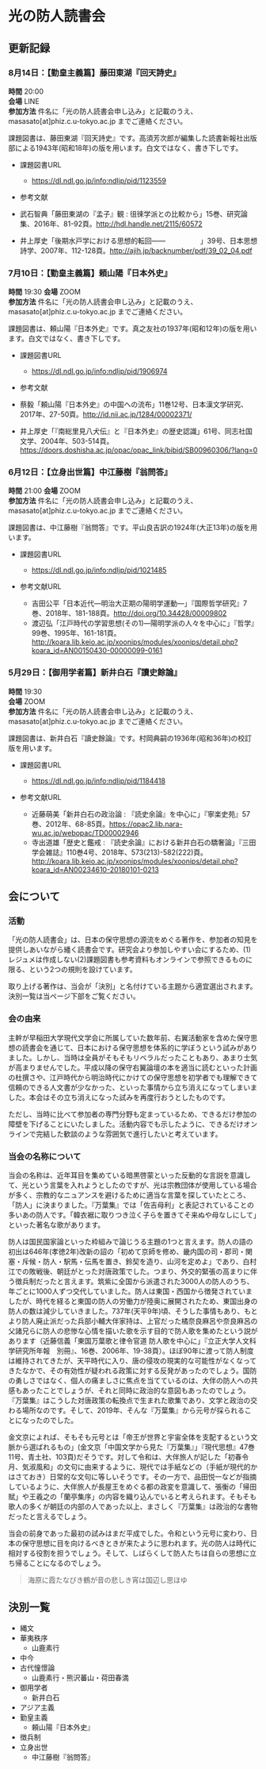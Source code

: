 # 光の防人読書会

## 更新記録


### 8月14日：【勤皇主義篇】藤田東湖『回天詩史』

**時間** 20:00  
**会場** LINE  
**参加方法** 件名に「光の防人読書会申し込み」と記載のうえ、masasato[at]phiz.c.u-tokyo.ac.jp までご連絡ください。

課題図書は、藤田東湖『回天詩史』です。高須芳次郎が編集した読書新報社出版部による1943年(昭和18年)の版を用います。白文ではなく、書き下しです。

- 課題図書URL

   - [https://dl.ndl.go.jp/info:ndljp/pid/1123559 ](https://dl.ndl.go.jp/info:ndljp/pid/1123559)

- 参考文献
 - 	武石智典「藤田東湖の『孟子』観 : 徂徠学派との比較から」15巻、研究論集、2016年、81-92頁。[http://hdl.handle.net/2115/60572 ](http://hdl.handle.net/2115/60572)
 - 井上厚史「後期水戸学における思想的転回<span style=”letter-spacing:2em;width:2em;margin-right:5em;”>――</span>」39号、日本思想詩学、2007年、112-128頁。[http://ajih.jp/backnumber/pdf/39_02_04.pdf ](http://ajih.jp/backnumber/pdf/39_02_04.pdf)


### 7月10日：【勤皇主義篇】頼山陽『日本外史』

**時間** 19:30
**会場** ZOOM  
**参加方法** 件名に「光の防人読書会申し込み」と記載のうえ、masasato[at]phiz.c.u-tokyo.ac.jp までご連絡ください。

課題図書は、頼山陽『日本外史』です。真之友社の1937年(昭和12年)の版を用います。白文ではなく、書き下しです。

- 課題図書URL

   - [https://dl.ndl.go.jp/info:ndljp/pid/1906974 ](https://dl.ndl.go.jp/info:ndljp/pid/1906974)

- 参考文献
 - 蔡毅「頼山陽『日本外史』の中国への流布」11巻12号、日本漢文学研究、2017年、27-50頁。[http://id.nii.ac.jp/1284/00002371/ ](http://id.nii.ac.jp/1284/00002371/)
 - 井上厚史「『南総里見八犬伝』と『日本外史』の歴史認識」61号、同志社国文学、2004年、503-514頁。[https://doors.doshisha.ac.jp/opac/opac_link/bibid/SB00960306/?lang=0 ](https://doors.doshisha.ac.jp/opac/opac_link/bibid/SB00960306/?lang=0)


### 6月12日：【立身出世篇】中江藤樹『翁問答』

**時間** 21:00
**会場** ZOOM  
**参加方法** 件名に「光の防人読書会申し込み」と記載のうえ、masasato[at]phiz.c.u-tokyo.ac.jp までご連絡ください。

課題図書は、中江藤樹『翁問答』です。平山良吉訳の1924年(大正13年)の版を用います。

- 課題図書URL
  - [https://dl.ndl.go.jp/info:ndljp/pid/1021485 ](https://dl.ndl.go.jp/info:ndljp/pid/1021485)

- 参考文献URL
  - 吉田公平「日本近代―明治大正期の陽明学運動―」『国際哲学研究』7巻、2018年、181-188頁。[http://doi.org/10.34428/00009802 ](http://doi.org/10.34428/00009802)
  - 渡辺弘「江戸時代の学習思想(その1)―陽明学派の人々を中心に」『哲学』99巻、1995年、161-181頁。  [http://koara.lib.keio.ac.jp/xoonips/modules/xoonips/detail.php?koara_id=AN00150430-00000099-0161 ](http://koara.lib.keio.ac.jp/xoonips/modules/xoonips/detail.php?koara_id=AN00234610-20180101-0213 )



### 5月29日：【御用学者篇】新井白石『讀史餘論』

**時間** 19:30  
**会場** ZOOM  
**参加方法** 件名に「光の防人読書会申し込み」と記載のうえ、masasato[at]phiz.c.u-tokyo.ac.jp までご連絡ください。

課題図書は、新井白石『讀史餘論』です。村岡典嗣の1936年(昭和36年)の校訂版を用います。

- 課題図書URL
  - [https://dl.ndl.go.jp/info:ndljp/pid/1184418 ](https://dl.ndl.go.jp/info:ndljp/pid/1184418)

- 参考文献URL
  - 近藤萌美「新井白石の政治論 : 『読史余論』を中心に」『寧楽史苑』57巻、2012年、68-85頁。[https://opac2.lib.nara-wu.ac.jp/webopac/TD00002946 ](https://opac2.lib.nara-wu.ac.jp/webopac/TD00002946)
  - 寺出道雄「歴史と鑑戒 : 『読史余論』における新井白石の驕奢論」『三田学会雑誌』110巻4号、2018年、573(213)-582(222)頁。  [http://koara.lib.keio.ac.jp/xoonips/modules/xoonips/detail.php?koara_id=AN00234610-20180101-0213 ](http://koara.lib.keio.ac.jp/xoonips/modules/xoonips/detail.php?koara_id=AN00234610-20180101-0213 )

## 会について

### 活動

「光の防人読書会」は、日本の保守思想の源流をめぐる著作を、参加者の知見を提供しあいながら繙く読書会です。研究会より参加しやすい会にするため、(1)レジュメは作成しない(2)課題図書も参考資料もオンラインで参照できるものに限る、という2つの規則を設けています。

取り上げる著作は、当会が「決別」と名付けている主題から適宜選出されます。決別一覧は当ページ下部をご覧ください。

### 会の由来

主幹が早稲田大学現代文学会に所属していた数年前、右翼活動家を含めた保守思想の読書会を通じて、日本における保守思想を体系的に学ぼうという試みがありました。しかし、当時は全員がそもそもリベラルだったこともあり、あまり士気が高まりませんでした。平成以降の保守右翼論壇の本を適当に読むといった計画の杜撰さや、江戸時代から明治時代にかけての保守思想を初学者でも理解できて信頼のできる人文書が少なかった、といった事情から立ち消えになってしまいました。本会はその立ち消えになった試みを再度行おうとしたものです。

ただし、当時に比べて参加者の専門分野も定まっているため、できるだけ参加の障壁を下げることにいたしました。活動内容でも示したように、できるだけオンラインで完結した歓談のような雰囲気で進行したいと考えています。

### 当会の名称について

当会の名称は、近年耳目を集めている暗黒啓蒙といった反動的な言説を意識して、光という言葉を入れようとしたのですが、光は宗教団体が使用している場合が多く、宗教的なニュアンスを避けるために適当な言葉を探していたところ、「防人」に決まりました。『万葉集』では「佐吉母利」と表記されていることの多いあの防人です。「韓衣裾に取りつき泣く子らを置きてそ来ぬや母なしにして」といった著名な歌があります。

防人は国民国家論といった枠組みで論じうる主題の1つと言えます。防人の語の初出は646年(孝徳2年)改新の詔の「初めて京師を修め、畿内国の司・郡司・関塞・斥候・防人・駅馬・伝馬を置き、鈴契を造り、山河を定めよ」であり、白村江での敗戦後、朝廷がとった対唐政策でした。つまり、外交的緊張の高まりに伴う徴兵制だったと言えます。筑紫に全国から派遣された3000人の防人のうち、年ごとに1000人ずつ交代していました。防人は東国・西国から徴発されていましたが、時代を経ると東国の防人の労働力が陸奥に展開されたため、東国出身の防人の数は減少していきました。737年(天平9年)頃、そうした事情もあり、もとより防人廃止派だった兵部小輔大伴家持は、上官だった橘奈良麻呂や奈良麻呂の父諸兄らに防人の悲惨な心情を描いた歌を示す目的で防人歌を集めたという説があります（近藤信義「東国万葉歌と律令官道 防人歌を中心に」『立正大学人文科学研究所年報　別冊』、16巻、2006年、19-38頁）。ほぼ90年に渡って防人制度は維持されてきたが、天平時代に入り、唐の侵攻の現実的な可能性がなくなってきたなかで、その有効性が疑われる政策に対する反発があったのでしょう。国防の勇しさではなく、個人の痛ましさに焦点を当てているのは、大伴の防人への共感もあったことでしょうが、それと同時に政治的な意図もあったのでしょう。『万葉集』はこうした対唐政策の転換点で生まれた歌集であり、文学と政治の交わる場所なのです。そして、2019年、そんな『万葉集』から元号が採られることになったのでした。

金文京によれば、そもそも元号とは「帝王が世界と宇宙全体を支配するという文脈から選ばれるもの」(金文京「中国文学から見た『万葉集』」『現代思想』47巻11号、青土社、103頁)だそうです。対して令和は、大伴旅人が記した「初春令月、気淑風和」の文句に由来するように、現代では手紙などの（手紙が現代的かはさておき）日常的な文句に等しいそうです。その一方で、品田悦一などが指摘しているように、大伴旅人が長屋王をめぐる都の政変を意識して、張衡の「帰田賦」や王羲之の「蘭亭集序」の内容を織り込んでいると考えられます。そもそも歌人の多くが朝廷の内部の人であった以上、まさしく『万葉集』は政治的な書物だったと言えるでしょう。

当会の前身であった最初の試みはまだ平成でした。令和という元号に変わり、日本の保守思想に目を向けるべきときが来たように思われます。光の防人は時代に相対する役割を担うでしょう。そして、しばらくして防人たちは自らの思想に立ち帰ることになるのでしょう。

> 海原に霞たなびき鶴が音の悲しき宵は国辺し思ほゆ


## 決別一覧
- 縄文
- 華夷秩序
    - 山鹿素行
- 中今
- 古代憧憬論
    - 山鹿素行・熊沢蕃山・荷田春満
- 御用学者
    - 新井白石
- アジア主義
- 勤皇主義
    - 頼山陽『日本外史』
- 徴兵制
- 立身出世
    - 中江藤樹『翁問答』
